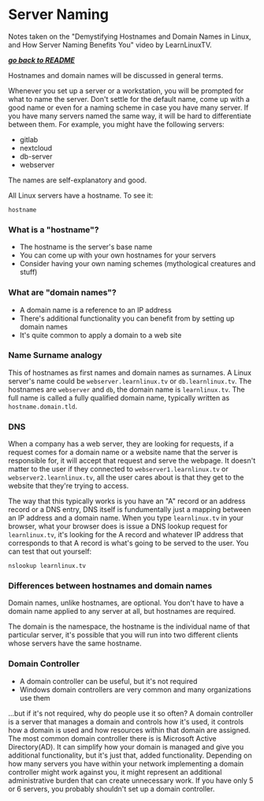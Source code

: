 # Server Naming

Notes taken on the "Demystifying Hostnames and Domain Names in Linux, and How
Server Naming Benefits You" video by LearnLinuxTV.

[***go back to README***](/README.md)

Hostnames and domain names will be discussed in general terms.

Whenever you set up a server or a workstation, you will be prompted for what to
name the server. Don't settle for the default name, come up with a good name or
even for a naming scheme in case you have many server. If you have many servers
named the same way, it will be hard to differentiate between them. For example,
you might have the following servers:

- gitlab
- nextcloud
- db-server
- webserver

The names are self-explanatory and good.

All Linux servers have a hostname. To see it:

    hostname

### What is a "hostname"?

- The hostname is the server's base name
- You can come up with your own hostnames for your servers
- Consider having your own naming schemes (mythological creatures and stuff)

### What are "domain names"?

- A domain name is a reference to an IP address
- There's additional functionality you can benefit from by setting up domain
  names
- It's quite common to apply a domain to a web site

### Name Surname analogy

This of hostnames as first names and domain names as surnames. A Linux server's
name could be `webserver.learnlinux.tv` or `db.learnlinux.tv`. The hostnames
are `webserver` and `db`, the domain name is `learnlinux.tv`. The full name is
called a fully qualified domain name, typically written as
`hostname.domain.tld`. 

### DNS

When a company has a web server, they are looking for requests, if a request
comes for a domain name or a website name that the server is responsible for,
it will accept that request and serve the webpage. It doesn't matter to the
user if they connected to `webserver1.learnlinux.tv` or
`webserver2.learnlinux.tv`, all the user cares about is that they get to the 
website that they're trying to access.

The way that this typically works is you have an "A" record or an address
record or a DNS entry, DNS itself is fundumentally just a mapping between an IP
address and a domain name. When you type `learnlinux.tv` in your browser, what
your browser does is issue a DNS lookup request for `learnlinux.tv`, it's
looking for the A record and whatever IP address that corresponds to that A
record is what's going to be served to the user. You can test that out
yourself:

    nslookup learnlinux.tv

### Differences between hostnames and domain names

Domain names, unlike hostnames, are optional. You don't have to have a domain 
name applied to any server at all, but hostnames are required. 

The domain is the namespace, the hostname is the individual name of that
particular server, it's possible that you will run into two different clients
whose servers have the same hostname.

### Domain Controller

- A domain controller can be useful, but it's not required
- Windows domain controllers are very common and many organizations use them

...but if it's not required, why do people use it so often? A domain controller
is a server that manages a domain and controls how it's used, it controls how a
domain is used and how resources within that domain are assigned. The most
common domain controller there is is Microsoft Active Directory(AD). It can
simplify how your domain is managed and give you additional functionality, but
it's just that, added functionality. Depending on how many servers you have
within your network implementing a domain controller might work against you, it
might represent an additional administrative burden that can create unnecessary
work. If you have only 5 or 6 servers, you probably shouldn't set up a domain
controller.
